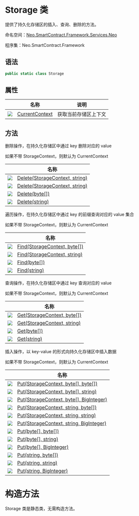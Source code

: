 # Storage 类

提供了持久化存储区的插入、查询、删除的方法。

命名空间：[Neo.SmartContract.Framework.Services.Neo](../neo.md)

程序集：Neo.SmartContract.Framework

## 语法

```c#
public static class Storage
```

## 属性

|                                          | 名称                                       | 说明         |
| ---------------------------------------- | ---------------------------------------- | ---------- |
| ![](https://i-msdn.sec.s-msft.com/dynimg/IC74937.jpeg) | [CurrentContext](Storage/CurrentContext.md) | 获取当前存储区上下文 |

## 方法

删除操作，在持久化存储区中通过 key 删除对应的 value

如果不带 StorageContext，则默认为 CurrentContext

|                                                        | 名称                                                |
| ------------------------------------------------------ | --------------------------------------------------- |
| ![](https://i-msdn.sec.s-msft.com/dynimg/IC91302.jpeg) | [Delete(StorageContext, string)](Storage/Delete.md) |
| ![](https://i-msdn.sec.s-msft.com/dynimg/IC91302.jpeg) | [Delete(StorageContext, string)](Storage/Delete.md) |
| ![](https://i-msdn.sec.s-msft.com/dynimg/IC91302.jpeg) | [Delete(byte[])](Storage/Delete.md)                 |
| ![](https://i-msdn.sec.s-msft.com/dynimg/IC91302.jpeg) | [Delete(string)](Storage/Delete.md)                 |

遍历操作，在持久化存储区中通过 key 的前缀查询对应的 value 集合

如果不带 StorageContext，则默认为 CurrentContext

|                                                        | 名称                                            |
| ------------------------------------------------------ | ----------------------------------------------- |
| ![](https://i-msdn.sec.s-msft.com/dynimg/IC91302.jpeg) | [Find(StorageContext, byte[])](Storage/Find.md) |
| ![](https://i-msdn.sec.s-msft.com/dynimg/IC91302.jpeg) | [Find(StorageContext, string)](Storage/Find.md) |
| ![](https://i-msdn.sec.s-msft.com/dynimg/IC91302.jpeg) | [Find(byte[])](Storage/Find.md)                 |
| ![](https://i-msdn.sec.s-msft.com/dynimg/IC91302.jpeg) | [Find(string)](Storage/Find.md)                 |

查询操作，在持久化存储区中通过 key 查询对应的 value

如果不带 StorageContext，则默认为 CurrentContext

|                                                        | 名称                                          |
| ------------------------------------------------------ | --------------------------------------------- |
| ![](https://i-msdn.sec.s-msft.com/dynimg/IC91302.jpeg) | [Get(StorageContext, byte[])](Storage/Get.md) |
| ![](https://i-msdn.sec.s-msft.com/dynimg/IC91302.jpeg) | [Get(StorageContext, string)](Storage/Get.md) |
| ![](https://i-msdn.sec.s-msft.com/dynimg/IC91302.jpeg) | [Get(byte[])](Storage/Get.md)                 |
| ![](https://i-msdn.sec.s-msft.com/dynimg/IC91302.jpeg) | [Get(string)](Storage/Get.md)                 |

插入操作，以 key-value 的形式向持久化存储区中插入数据

如果不带 StorageContext，则默认为 CurrentContext

|                                                        | 名称                                                      |
| ------------------------------------------------------ | --------------------------------------------------------- |
| ![](https://i-msdn.sec.s-msft.com/dynimg/IC91302.jpeg) | [Put(StorageContext, byte[], byte[])](Storage/Put.md)     |
| ![](https://i-msdn.sec.s-msft.com/dynimg/IC91302.jpeg) | [Put(StorageContext, byte[], string)](Storage/Put.md)     |
| ![](https://i-msdn.sec.s-msft.com/dynimg/IC91302.jpeg) | [Put(StorageContext, byte[], BigInteger)](Storage/Put.md) |
| ![](https://i-msdn.sec.s-msft.com/dynimg/IC91302.jpeg) | [Put(StorageContext, string, byte[])](Storage/Put.md)     |
| ![](https://i-msdn.sec.s-msft.com/dynimg/IC91302.jpeg) | [Put(StorageContext, string, string)](Storage/Put.md)     |
| ![](https://i-msdn.sec.s-msft.com/dynimg/IC91302.jpeg) | [Put(StorageContext, string, BigInteger)](Storage/Put.md) |
| ![](https://i-msdn.sec.s-msft.com/dynimg/IC91302.jpeg) | [Put(byte[], byte[])](Storage/Put.md)                     |
| ![](https://i-msdn.sec.s-msft.com/dynimg/IC91302.jpeg) | [Put(byte[], string)](Storage/Put.md)                     |
| ![](https://i-msdn.sec.s-msft.com/dynimg/IC91302.jpeg) | [Put(byte[], BigInteger)](Storage/Put.md)                 |
| ![](https://i-msdn.sec.s-msft.com/dynimg/IC91302.jpeg) | [Put(string, byte[])](Storage/Put.md)                     |
| ![](https://i-msdn.sec.s-msft.com/dynimg/IC91302.jpeg) | [Put(string, string)](Storage/Put.md)                     |
| ![](https://i-msdn.sec.s-msft.com/dynimg/IC91302.jpeg) | [Put(string, BigInteger)](Storage/Put.md)                 |

# 构造方法

Storage 类是静态类，无需构造方法。